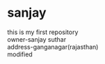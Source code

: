 # sanjay
this is my first repository
<br>
owner-sanjay suthar
<br>
address-ganganagar(rajasthan)
<br>
modified



